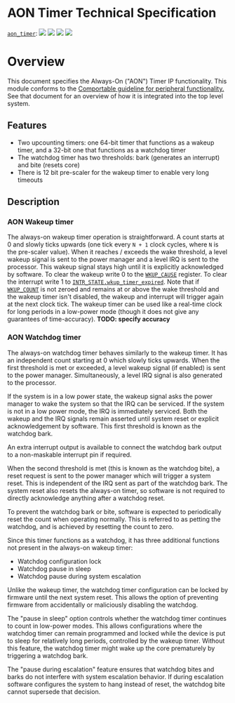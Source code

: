 # AON Timer Technical Specification

[`aon_timer`](https://reports.opentitan.org/hw/ip/aon_timer/dv/latest/report.html):
![](https://dashboards.lowrisc.org/badges/dv/aon_timer/test.svg)
![](https://dashboards.lowrisc.org/badges/dv/aon_timer/passing.svg)
![](https://dashboards.lowrisc.org/badges/dv/aon_timer/functional.svg)
![](https://dashboards.lowrisc.org/badges/dv/aon_timer/code.svg)

# Overview

This document specifies the Always-On ("AON") Timer IP functionality.
This module conforms to the [Comportable guideline for peripheral functionality.](../../../doc/contributing/hw/comportability/README.md)
See that document for an overview of how it is integrated into the top level system.

## Features

- Two upcounting timers: one 64-bit timer that functions as a wakeup timer, and a 32-bit one that functions as a watchdog timer
- The watchdog timer has two thresholds: bark (generates an interrupt) and bite (resets core)
- There is 12 bit pre-scaler for the wakeup timer to enable very long timeouts

## Description

### AON Wakeup timer

The always-on wakeup timer operation is straightforward.
A count starts at 0 and slowly ticks upwards (one tick every `N + 1` clock cycles, where `N` is the pre-scaler value).
When it reaches / exceeds the wake threshold, a level wakeup signal is sent to the power manager and a level IRQ is sent to the processor.
This wakeup signal stays high until it is explicitly acknowledged by software.
To clear the wakeup write 0 to the [`WKUP_CAUSE`](data/aon_timer.hjson#wkup_cause) register.
To clear the interrupt write 1 to [`INTR_STATE.wkup_timer_expired`](data/aon_timer.hjson#intr_state).
Note that if [`WKUP_COUNT`](data/aon_timer.hjson#wkup_count) is not zeroed and remains at or above the wake threshold and the wakeup timer isn't disabled, the wakeup and interrupt will trigger again at the next clock tick.
The wakeup timer can be used like a real-time clock for long periods in a low-power mode (though it does not give any guarantees of time-accuracy). **TODO: specify accuracy**

### AON Watchdog timer

The always-on watchdog timer behaves similarly to the wakeup timer.
It has an independent count starting at 0 which slowly ticks upwards.
When the first threshold is met or exceeded, a level wakeup signal (if enabled) is sent to the power manager.
Simultaneously, a level IRQ signal is also generated to the processor.

If the system is in a low power state, the wakeup signal asks the power manager to wake the system so that the IRQ can be serviced.
If the system is not in a low power mode, the IRQ is immediately serviced.
Both the wakeup and the IRQ signals remain asserted until system reset or explicit acknowledgement by software.
This first threshold is known as the watchdog bark.

An extra interrupt output is available to connect the watchdog bark output to a non-maskable interrupt pin if required.

When the second threshold is met (this is known as the watchdog bite), a reset request is sent to the power manager which will trigger a system reset.
This is independent of the IRQ sent as part of the watchdog bark.
The system reset also resets the always-on timer, so software is not required to directly acknowledge anything after a watchdog reset.

To prevent the watchdog bark or bite, software is expected to periodically reset the count when operating normally.
This is referred to as petting the watchdog, and is achieved by resetting the count to zero.

Since this timer functions as a watchdog, it has three additional functions not present in the always-on wakeup timer:
* Watchdog configuration lock
* Watchdog pause in sleep
* Watchdog pause during system escalation

Unlike the wakeup timer, the watchdog timer configuration can be locked by firmware until the next system reset.
This allows the option of preventing firmware from accidentally or maliciously disabling the watchdog.

The "pause in sleep" option controls whether the watchdog timer continues to count in low-power modes.
This allows configurations where the watchdog timer can remain programmed and locked while the device is put to sleep for relatively long periods, controlled by the wakeup timer.
Without this feature, the watchdog timer might wake up the core prematurely by triggering a watchdog bark.

The "pause during escalation" feature ensures that watchdog bites and barks do not interfere with system escalation behavior.
If during escalation software configures the system to hang instead of reset, the watchdog bite cannot supersede that decision.
